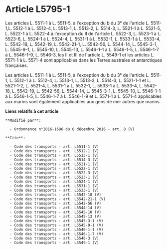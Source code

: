 # Article L5795-1

Les articles L. 5511-1 à L. 5511-5, à l'exception du b du 3° de l'article L. 5511-1,L. 5512-1 à L. 5512-4, L. 5513-1, L.
5513-2, L. 5514-3, L. 5521-1 à L. 5521-5, L. 5522-1 à L. 5522-4 à l'exception du II de l'article L. 5522-3, L. 5523-1 à L.
5523-6, L. 5524-1 à L. 5524-4, L. 5531-1 à L. 5532-1, 
L. 5533-1 à L. 5533-4, L. 5542-18, L. 5542-19, L. 5542-21-1, L. 5542-56, L. 5544-14, L. 5545-3-1, L. 5545-9-1, L. 5545-10, L.
5545-13, L. 5546-1-1 à L. 5546-1-5, 
L. 5546-1-7 à L. 5546-1-9, 
L. 5546-3, les II et III de l'article L. 5549-1 et les articles L. 5571-1 à L. 5571-4 sont applicables dans les Terres
australes et antarctiques françaises. 

Les articles L. 5511-1 à L. 5511-5, à l'exception du b du 3° de l'article L. 5511-1, L. 5512-1 à L. 5512-4, L. 5513-1, L.
5513-2, L. 5514-3, L. 5521-1-1 et L. 5521-1-2, L. 5521-4, L. 5531-1 à L. 5532-1, L. 5533-1 à L. 5533-4, L. 5542-18, L.
5542-19, L. 5542-56, L. 5544-14, L. 5545-3-1, L. 5545-10, L. 5546-1-1 à L. 5546-1-5, L. 5546-1-7 à L. 5546-1-9 et L. 5571-1 à
L. 5571-4 applicables aux marins sont également applicables aux gens de mer autres que marins.

**Liens relatifs à cet article**

	**Modifié par**:

	  - Ordonnance n°2016-1686 du 8 décembre 2016 - art. 8 (V)

	**Cite**:

	  - Code des transports - art. L5511-1 (V)
	  - Code des transports - art. L5512-1 (V)
	  - Code des transports - art. L5513-1 (V)
	  - Code des transports - art. L5514-3 (V)
	  - Code des transports - art. L5521-1 (V)
	  - Code des transports - art. L5522-1 (V)
	  - Code des transports - art. L5522-3 (V)
	  - Code des transports - art. L5523-1 (V)
	  - Code des transports - art. L5524-1 (V)
	  - Code des transports - art. L5531-1 (V)
	  - Code des transports - art. L5533-1 (V)
	  - Code des transports - art. L5542-18 (V)
	  - Code des transports - art. L5542-21-1 (V)
	  - Code des transports - art. L5542-56 (V)
	  - Code des transports - art. L5544-14 (V)
	  - Code des transports - art. L5545-10 (V)
	  - Code des transports - art. L5545-13 (V)
	  - Code des transports - art. L5545-3-1 (V)
	  - Code des transports - art. L5545-9-1 (V)
	  - Code des transports - art. L5546-1-1 (V)
	  - Code des transports - art. L5546-1-7 (V)
	  - Code des transports - art. L5546-3 (V)
	  - Code des transports - art. L5549-1 (V)
